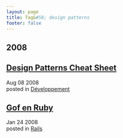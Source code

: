 ```yaml
---
layout: page
title: Tag&#58; design patterns
footer: false
---
```


<div id="blog-archives" class="category">
<h2>2008</h2>

<article>
<h1><a href="/2008/08/08/design-patterns-cheat-sheet/index.html">Design Patterns Cheat Sheet</a></h1>
<time datetime="2008-08-08T00:00:00-06:00" pubdate><span class='month'>Aug</span> <span class='day'>08</span> <span class='year'>2008</span></time>
<footer>
<span class="categories">posted in 
<a href='/categories/développement/'>Développement</a></span>
</footer>
</article>

<article>
<h1><a href="/2008/01/24/gof-en-ruby/index.html">Gof en Ruby</a></h1>
<time datetime="2008-01-24T00:00:00-06:00" pubdate><span class='month'>Jan</span> <span class='day'>24</span> <span class='year'>2008</span></time>
<footer>
<span class="categories">posted in 
<a href='/categories/rails/'>Rails</a></span>
</footer>
</article>
</div>
